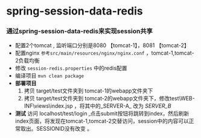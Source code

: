 spring-session-data-redis
===

### 通过spring-session-data-redis来实现session共享


-  配置2个tomcat , 监听端口分别是8080 【tomcat-1】，8081 【tomcat-2】
-  配置nginx  `参考src/main/resources/nginx/nginx.conf` ，tomcat-1,tomcat-2负载均衡
-  修改 `session-redis.properties` 中的redis配置
-  编译项目 `mvn clean package`
-  **部署项目**
     1. 拷贝 target/test文件夹到 tomcat-1的webapp文件夹下
     2. 拷贝 target/test文件夹到 tomcat-2的webapp文件夹下，修改test\WEB-INF\views\index.jsp ，将其中的_SERVER-A_ 改为 _SERVER_B_
- **测试**  访问 localhost/test/login ,点击submit按钮将跳转到index，然后刷新index页面，将发现在tomcat-1,tomcat-2交替访问，session中的内容可以正常取出。SESSIONID没有改变 。
